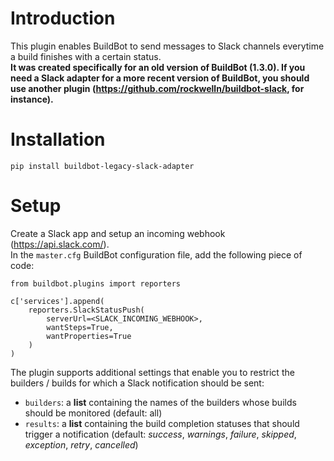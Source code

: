 # Introduction
This plugin enables BuildBot to send messages to Slack channels everytime a build finishes with a certain status.  
**It was created specifically for an old version of BuildBot (1.3.0). If you need a Slack adapter for a more recent version of BuildBot, you should use another plugin (https://github.com/rockwelln/buildbot-slack, for instance).**

# Installation
```
pip install buildbot-legacy-slack-adapter
```

# Setup
Create a Slack app and setup an incoming webhook (https://api.slack.com/).  
In the `master.cfg` BuildBot configuration file, add the following piece of code:
```
from buildbot.plugins import reporters

c['services'].append(
    reporters.SlackStatusPush(
        serverUrl=<SLACK_INCOMING_WEBHOOK>,
        wantSteps=True,
        wantProperties=True
    )
)
```

The plugin supports additional settings that enable you to restrict the builders / builds for which a Slack notification should be sent:
* `builders`: a **list** containing the names of the builders whose builds should be monitored (default: all)
* `results`: a **list** containing the build completion statuses that should trigger a notification (default: _success_, _warnings_, _failure_, _skipped_, _exception_, _retry_, _cancelled_)